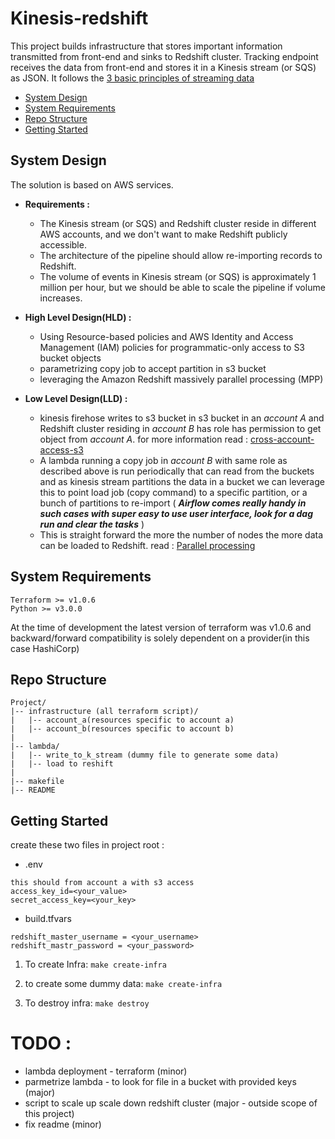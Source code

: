 # Kinesis-redshift

[comment]: <> ([![Build Status][build_status_badge]][build_status_link])

[comment]: <> ([![PyPI version][pypi_badge]][pypi_link])

This project builds infrastructure that stores important information transmitted from 
front-end and sinks to Redshift cluster. 
Tracking endpoint receives the data from front-end and 
stores it in a Kinesis stream (or SQS) as JSON. 
It follows the [3 basic principles of streaming data](streaming_key_components.md)


- [System Design](#system-design)
- [System Requirements](#system-requirements)
- [Repo Structure](#repo-structure)
- [Getting Started](#getting-started)



## System Design
The solution is based on AWS services.

* **Requirements :** 
    * The Kinesis stream (or SQS) and Redshift cluster reside in different AWS accounts, and we don't want to make Redshift publicly accessible.
    * The architecture of the pipeline should allow re-importing records to Redshift.
    * The volume of events in Kinesis stream (or SQS) is approximately 1 million per hour, but we should be able to scale the pipeline if volume increases.


* **High Level Design(HLD) :**
    * Using Resource-based policies and AWS Identity and Access Management (IAM) policies for programmatic-only access to S3 bucket objects
    * parametrizing copy job to accept partition in s3 bucket
    * leveraging the Amazon Redshift massively parallel processing (MPP)


* **Low Level Design(LLD) :**
    * kinesis firehose writes to s3 bucket in s3 bucket in an _account A_ and Redshift cluster residing in _account B_ 
      has role has permission to get object from _account A_. for more information read :
      [cross-account-access-s3](https://aws.amazon.com/premiumsupport/knowledge-center/cross-account-access-s3/)
    * A lambda running a copy job in _account B_ with same role as described above is run periodically 
      that can read from the buckets and as kinesis stream partitions the data in a bucket
      we can leverage this to point load job (copy command) to a specific partition, or a bunch of partitions to 
      re-import ( **_Airflow comes really handy in such cases with super easy to use user interface, look for a dag run and clear the tasks_** )
    * This is straight forward the more the number of nodes the more data can be loaded to Redshift.
      read : [Parallel processing](https://docs.aws.amazon.com/redshift/latest/dg/t_splitting-data-files.html)
      
## System Requirements
```
Terraform >= v1.0.6
Python >= v3.0.0
```
At the time of development the latest version of terraform was v1.0.6
and backward/forward compatibility is solely dependent on a provider(in this case HashiCorp)

    
## Repo Structure
```
Project/
|-- infrastructure (all terraform script)/
|   |-- account_a(resources specific to account a)
|   |-- account_b(resources specific to account b)    
|
|-- lambda/
|   |-- write_to_k_stream (dummy file to generate some data)
|   |-- load to reshift
|
|-- makefile
|-- README
```

## Getting Started
create these two files in project root :
* .env
```
this should from account a with s3 access
access_key_id=<your_value>
secret_access_key=<your_key>
```
* build.tfvars
```
redshift_master_username = <your_username>
redshift_mastr_password = <your_password>
```

1. To create Infra:
```make create-infra```
   
2. to create some dummy data:
```make create-infra```
   
3. To destroy infra:
```make destroy```
   

# TODO :
* lambda deployment - terraform (minor)
* parmetrize lambda - to look for file in a bucket with provided keys (major)
* script to scale up scale down redshift cluster (major - outside scope of this project)
* fix readme (minor)

